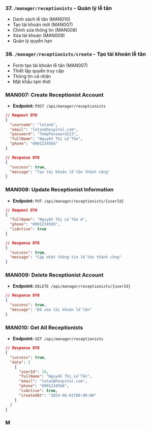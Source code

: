 ### 37. `/manager/receptionists` - Quản lý lễ tân

- Danh sách lễ tân (MAN010)
- Tạo tài khoản mới (MAN007)
- Chỉnh sửa thông tin (MAN008)
- Xóa tài khoản (MAN009)
- Quản lý quyền hạn

### 38. `/manager/receptionists/create` - Tạo tài khoản lễ tân

- Form tạo tài khoản lễ tân (MAN007)
- Thiết lập quyền truy cập
- Thông tin cá nhân
- Mật khẩu tạm thời

### MAN007: Create Receptionist Account

- **Endpoint:** `POST /api/manager/receptionists`

```json
// Request DTO
{
  "username": "letanA",
  "email": "letan@hospital.com",
  "password": "TempPassword123",
  "fullName": "Nguyễn Thị Lễ Tân",
  "phone": "0901234568"
}

// Response DTO
{
  "success": true,
  "message": "Tạo tài khoản lễ tân thành công"
}

```

### MAN008: Update Receptionist Information

- **Endpoint:** `PUT /api/manager/receptionists/{userId}`

```json
// Request DTO
{
  "fullName": "Nguyễn Thị Lễ Tân A",
  "phone": "0901234569",
  "isActive": true
}

// Response DTO
{
  "success": true,
  "message": "Cập nhật thông tin lễ tân thành công"
}

```

### MAN009: Delete Receptionist Account

- **Endpoint:** `DELETE /api/manager/receptionists/{userId}`

```json
// Response DTO
{
  "success": true,
  "message": "Đã xóa tài khoản lễ tân"
}

```

### MAN010: Get All Receptionists

- **Endpoint:** `GET /api/manager/receptionists`

```json
// Response DTO
{
  "success": true,
  "data": [
    {
      "userId": 10,
      "fullName": "Nguyễn Thị Lễ Tân",
      "email": "letan@hospital.com",
      "phone": "0901234568",
      "isActive": true,
      "createdAt": "2024-06-01T08:00:00"
    }
  ]
}

```

### M